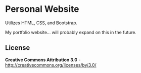 Personal Website
=============

Utilizes HTML, CSS, and Bootstrap.

My portfolio website... will probably expand on this in the future.


License
-------
**Creative Commons Attribution 3.0** - http://creativecommons.org/licenses/by/3.0/